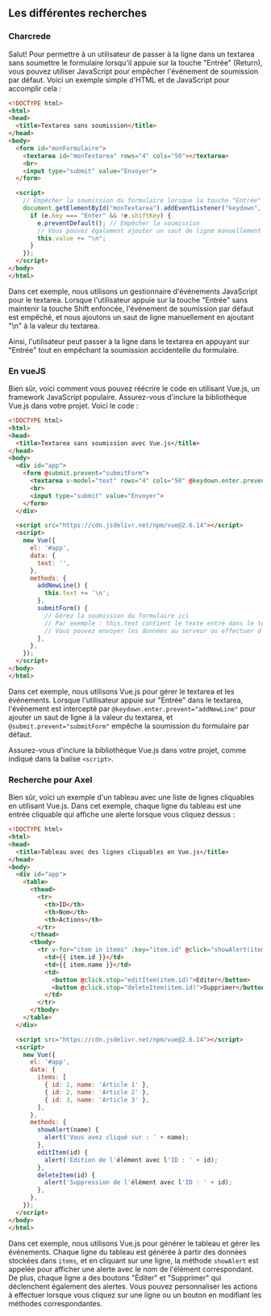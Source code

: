 ## Les différentes recherches


### Charcrede

Salut! Pour permettre à un utilisateur de passer à la ligne dans un textarea sans soumettre le formulaire lorsqu'il appuie sur la touche "Entrée" (Return), vous pouvez utiliser JavaScript pour empêcher l'événement de soumission par défaut. Voici un exemple simple d'HTML et de JavaScript pour accomplir cela :

```html
<!DOCTYPE html>
<html>
<head>
  <title>Textarea sans soumission</title>
</head>
<body>
  <form id="monFormulaire">
    <textarea id="monTextarea" rows="4" cols="50"></textarea>
    <br>
    <input type="submit" value="Envoyer">
  </form>

  <script>
    // Empêcher la soumission du formulaire lorsque la touche "Entrée" est enfoncée dans le textarea
    document.getElementById("monTextarea").addEventListener("keydown", function(e) {
      if (e.key === "Enter" && !e.shiftKey) {
        e.preventDefault(); // Empêcher la soumission
        // Vous pouvez également ajouter un saut de ligne manuellement
        this.value += "\n";
      }
    });
  </script>
</body>
</html>
```

Dans cet exemple, nous utilisons un gestionnaire d'événements JavaScript pour le textarea. Lorsque l'utilisateur appuie sur la touche "Entrée" sans maintenir la touche Shift enfoncée, l'événement de soumission par défaut est empêché, et nous ajoutons un saut de ligne manuellement en ajoutant "\n" à la valeur du textarea.

Ainsi, l'utilisateur peut passer à la ligne dans le textarea en appuyant sur "Entrée" tout en empêchant la soumission accidentelle du formulaire.

 ### En vueJS

 Bien sûr, voici comment vous pouvez réécrire le code en utilisant Vue.js, un framework JavaScript populaire. Assurez-vous d'inclure la bibliothèque Vue.js dans votre projet. Voici le code :

```html
<!DOCTYPE html>
<html>
<head>
  <title>Textarea sans soumission avec Vue.js</title>
</head>
<body>
  <div id="app">
    <form @submit.prevent="submitForm">
      <textarea v-model="text" rows="4" cols="50" @keydown.enter.prevent="addNewLine"></textarea>
      <br>
      <input type="submit" value="Envoyer">
    </form>
  </div>

  <script src="https://cdn.jsdelivr.net/npm/vue@2.6.14"></script>
  <script>
    new Vue({
      el: '#app',
      data: {
        text: '',
      },
      methods: {
        addNewLine() {
          this.text += '\n';
        },
        submitForm() {
          // Gérez la soumission du formulaire ici
          // Par exemple : this.text contient le texte entré dans le textarea
          // Vous pouvez envoyer les données au serveur ou effectuer d'autres actions.
        },
      },
    });
  </script>
</body>
</html>
```

Dans cet exemple, nous utilisons Vue.js pour gérer le textarea et les événements. Lorsque l'utilisateur appuie sur "Entrée" dans le textarea, l'événement est intercepté par `@keydown.enter.prevent="addNewLine"` pour ajouter un saut de ligne à la valeur du textarea, et `@submit.prevent="submitForm"` empêche la soumission du formulaire par défaut.

Assurez-vous d'inclure la bibliothèque Vue.js dans votre projet, comme indiqué dans la balise `<script>`.

### Recherche pour Axel

Bien sûr, voici un exemple d'un tableau avec une liste de lignes cliquables en utilisant Vue.js. Dans cet exemple, chaque ligne du tableau est une entrée cliquable qui affiche une alerte lorsque vous cliquez dessus :

```html
<!DOCTYPE html>
<html>
<head>
  <title>Tableau avec des lignes cliquables en Vue.js</title>
</head>
<body>
  <div id="app">
    <table>
      <thead>
        <tr>
          <th>ID</th>
          <th>Nom</th>
          <th>Actions</th>
        </tr>
      </thead>
      <tbody>
        <tr v-for="item in items" :key="item.id" @click="showAlert(item.name)">
          <td>{{ item.id }}</td>
          <td>{{ item.name }}</td>
          <td>
            <button @click.stop="editItem(item.id)">Editer</button>
            <button @click.stop="deleteItem(item.id)">Supprimer</button>
          </td>
        </tr>
      </tbody>
    </table>
  </div>

  <script src="https://cdn.jsdelivr.net/npm/vue@2.6.14"></script>
  <script>
    new Vue({
      el: '#app',
      data: {
        items: [
          { id: 1, name: 'Article 1' },
          { id: 2, name: 'Article 2' },
          { id: 3, name: 'Article 3' },
        ],
      },
      methods: {
        showAlert(name) {
          alert('Vous avez cliqué sur : ' + name);
        },
        editItem(id) {
          alert('Édition de l'élément avec l'ID : ' + id);
        },
        deleteItem(id) {
          alert('Suppression de l'élément avec l'ID : ' + id);
        },
      },
    });
  </script>
</body>
</html>
```

Dans cet exemple, nous utilisons Vue.js pour générer le tableau et gérer les événements. Chaque ligne du tableau est générée à partir des données stockées dans `items`, et en cliquant sur une ligne, la méthode `showAlert` est appelée pour afficher une alerte avec le nom de l'élément correspondant. De plus, chaque ligne a des boutons "Éditer" et "Supprimer" qui déclenchent également des alertes. Vous pouvez personnaliser les actions à effectuer lorsque vous cliquez sur une ligne ou un bouton en modifiant les méthodes correspondantes.